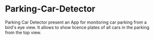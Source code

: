# Parking-Car-Detector
Parking Car Detector present an App for monitoring car parking from a bird's eye view. It allows to show licence plates of all cars in the parking from the top view.
